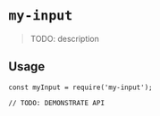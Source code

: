 # `my-input`

> TODO: description

## Usage

```
const myInput = require('my-input');

// TODO: DEMONSTRATE API
```

